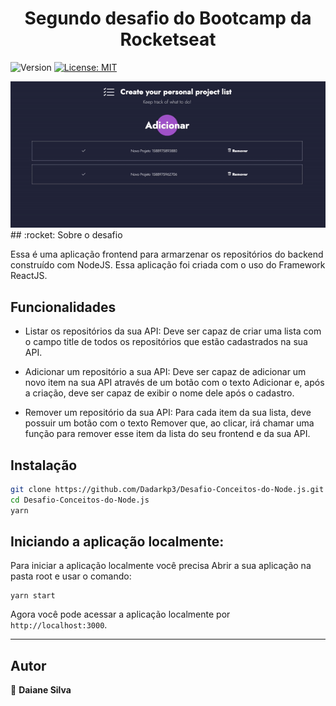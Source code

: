 <h1 align="center">Segundo desafio do Bootcamp da Rocketseat</h1>
<p>
  <img alt="Version" src="https://img.shields.io/badge/version-1.0.0-blue.svg?cacheSeconds=2592000" />
  <a href="#" target="_blank">
    <img alt="License: MIT" src="https://img.shields.io/badge/License-MIT-yellow.svg" />
  </a>
</p>
<center>
  <img alt="Version" src="./images/captureScreen.gif" />
</center>
## :rocket: Sobre o desafio

Essa é uma aplicação frontend para armarzenar os repositórios do backend construído com NodeJS. Essa aplicação foi criada com o uso do Framework ReactJS.

## Funcionalidades

- Listar os repositórios da sua API: Deve ser capaz de criar uma lista com o campo title de todos os repositórios que estão cadastrados na sua API.

- Adicionar um repositório a sua API: Deve ser capaz de adicionar um novo item na sua API através de um botão com o texto Adicionar e, após a criação, deve ser capaz de exibir o nome dele após o cadastro.

- Remover um repositório da sua API: Para cada item da sua lista, deve possuir um botão com o texto Remover que, ao clicar, irá chamar uma função para remover esse item da lista do seu frontend e da sua API.

## Instalação

```sh
git clone https://github.com/Dadarkp3/Desafio-Conceitos-do-Node.js.git
cd Desafio-Conceitos-do-Node.js
yarn
```

## Iniciando a aplicação localmente:

Para iniciar a aplicação localmente você precisa
Abrir a sua aplicação na pasta root e usar o comando:

```
yarn start
```

Agora você pode acessar a aplicação localmente por `http://localhost:3000`.

---

## Autor

:woman: **Daiane Silva**
